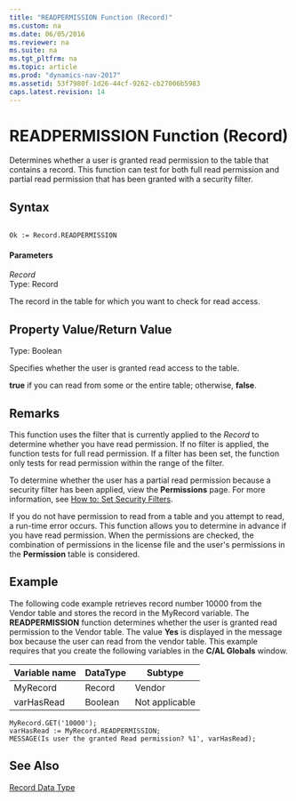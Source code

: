 ```yaml
---
title: "READPERMISSION Function (Record)"
ms.custom: na
ms.date: 06/05/2016
ms.reviewer: na
ms.suite: na
ms.tgt_pltfrm: na
ms.topic: article
ms.prod: "dynamics-nav-2017"
ms.assetid: 53f7980f-1d26-44cf-9262-cb27006b5983
caps.latest.revision: 14
---
```

# READPERMISSION Function (Record)
Determines whether a user is granted read permission to the table that contains a record. This function can test for both full read permission and partial read permission that has been granted with a security filter.  
  
## Syntax  
  
```  
  
Ok := Record.READPERMISSION  
```  
  
#### Parameters  
 *Record*  
 Type: Record  
  
 The record in the table for which you want to check for read access.  
  
## Property Value/Return Value  
 Type: Boolean  
  
 Specifies whether the user is granted read access to the table.  
  
 **true** if you can read from some or the entire table; otherwise, **false**.  
  
## Remarks  
 This function uses the filter that is currently applied to the *Record* to determine whether you have read permission. If no filter is applied, the function tests for full read permission. If a filter has been set, the function only tests for read permission within the range of the filter.  
  
 To determine whether the user has a partial read permission because a security filter has been applied, view the **Permissions** page. For more information, see [How to: Set Security Filters](How-to--Set-Security-Filters.md).  
  
 If you do not have permission to read from a table and you attempt to read, a run-time error occurs. This function allows you to determine in advance if you have read permission. When the permissions are checked, the combination of permissions in the license file and the user's permissions in the **Permission** table is considered.  
  
## Example  
 The following code example retrieves record number 10000 from the Vendor table and stores the record in the MyRecord variable. The **READPERMISSION** function determines whether the user is granted read permission to the Vendor table. The value **Yes** is displayed in the message box because the user can read from the vendor table. This example requires that you create the following variables in the **C/AL Globals** window.  
  
|Variable name|DataType|Subtype|  
|-------------------|--------------|-------------|  
|MyRecord|Record|Vendor|  
|varHasRead|Boolean|Not applicable|  
  
```  
MyRecord.GET('10000');  
varHasRead := MyRecord.READPERMISSION;  
MESSAGE(Is user the granted Read permission? %1', varHasRead);  
```  
  
## See Also  
 [Record Data Type](Record-Data-Type.md)